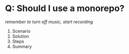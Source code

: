 # Q: Should I use a monorepo?

*remember to turn off music, start recording*

1. Scenario
2. Solution
3. Steps
4. Summary

